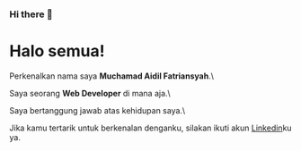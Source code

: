 ### Hi there 👋
# Halo semua! 

Perkenalkan nama saya **Muchamad Aidil Fatriansyah**.\

Saya seorang **Web Developer** di mana aja.\

Saya bertanggung jawab atas kehidupan saya.\

Jika kamu tertarik untuk berkenalan denganku, silakan ikuti akun [Linkedin](https://www.linkedin.com/in/aidil-fatriansyah-6120a9220/)ku ya.


